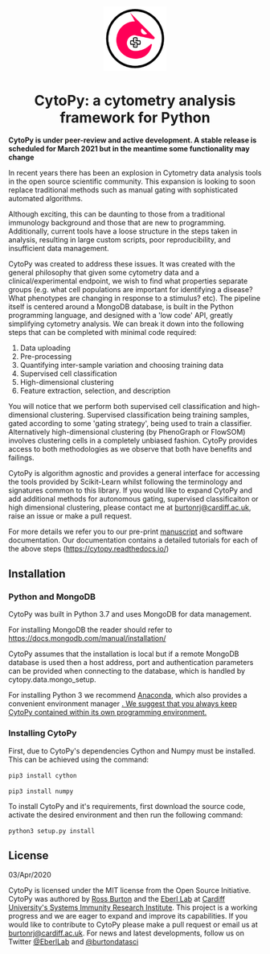 <p align="center">
  <img src="https://github.com/burtonrj/CytoPy/blob/master/logo.png" height="25%" width="25%">
  <h1 align="center">CytoPy: a cytometry analysis framework for Python</h1>
</p>

<b>CytoPy is under peer-review and active development. A stable release is scheduled for March 2021 but in the meantime some functionality may change</b>

In recent years there has been an explosion in Cytometry data analysis tools in the open source scientific community.
This expansion is looking to soon replace traditional methods such as manual gating with sophisticated automated algorithms.

Although exciting, this can be daunting to those from a traditional immunology background and those 
that are new to programming. Additionally, current tools have a loose structure in the steps taken in analysis, 
resulting in large custom scripts, poor reproducibility, and insufficient data management.

CytoPy was created to address these issues. It was created with the general philosophy that given some 
cytometry data and a clinical/experimental endpoint, we wish to find what properties separate groups (e.g. what cell populations
are important for identifying a disease? What phenotypes are changing in response to a stimulus? etc). 
The pipeline itself is centered around a MongoDB database, is built in  the Python programming language, 
and designed with a 'low code' API, greatly 
simplifying cytometry analysis. We can break it down into the following steps that can be completed with minimal 
code required:

1. Data uploading
2. Pre-processing
3. Quantifying inter-sample variation and choosing training data
4. Supervised cell classification 
5. High-dimensional clustering
6. Feature extraction, selection, and description

You will notice that we perform both supervised cell classification and high-dimensional clustering.
Supervised classification being training samples, gated according to some 'gating strategy', being used
to train a classifier. Alternatively high-dimensional clustering (by PhenoGraph or FlowSOM) involves clustering 
cells in a completely unbiased fashion. CytoPy provides access to both methodologies as we observe 
that both have benefits and failings.

CytoPy is algorithm agnostic and provides a general interface for accessing the tools provided by Scikit-Learn whilst following the terminology and signatures common to this library. If you would like to expand CytoPy and add additional methods for autonomous gating, supervised classificaiton or high dimensional clustering, please contact me at burtonrj@cardiff.ac.uk, raise an issue or make a pull request.

For more details we refer you to our pre-print <a href='https://www.biorxiv.org/content/10.1101/2020.04.08.031898v2'>manuscript</a> and software documentation. Our documentation contains 
a detailed tutorials for each of the above steps (https://cytopy.readthedocs.io/)

## Installation

### Python and MongoDB

CytoPy was built in Python 3.7 and uses MongoDB for data management. 

For installing MongoDB the reader should refer to https://docs.mongodb.com/manual/installation/

CytoPy assumes that the installation is local but if a remote MongoDB database is used then a host address, port and 
authentication parameters can be provided when connecting to the database, which is handled by cytopy.data.mongo_setup.

For installing Python 3 we recommend <a href='https://www.anaconda.com/'>Anaconda</a>, which also provides a convenient environment manager <a href='https://docs.python.org/3/tutorial/venv.html'>. We suggest that you always keep CytoPy contained within its own programming environment.</a>

### Installing CytoPy

First, due to CytoPy's dependencies Cython and Numpy must be installed. This can be achieved using the command:

`pip3 install cython`

`pip3 install numpy`

To install CytoPy and it's requirements, first download the source code, activate the desired environment and then run the following command:

`python3 setup.py install`

## License

03/Apr/2020

CytoPy is licensed under the MIT license from the Open Source Initiative. CytoPy was authored by <a href='https://www.linkedin.com/in/burtonbiomedical/'>Ross Burton</a> and the <a href='https://www.cardiff.ac.uk/people/view/78691-eberl-matthias'>Eberl Lab</a>  at <a href='https://www.cardiff.ac.uk/systems-immunity'>Cardiff University's Systems Immunity Research Institute</a>. This project is a working progress and we are eager to expand and improve its capabilities. If you would like to contribute to CytoPy please make a pull request or email us at burtonrj@cardiff.ac.uk. For news and latest developments, follow us on Twitter <a href='https://twitter.com/EberlLab'>@EberlLab</a> and <a href='https://twitter.com/burtondatasci'>@burtondatasci</a>




